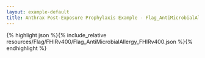 ```yaml
---
layout: example-default
title: Anthrax Post-Exposure Prophylaxis Example - Flag_AntiMicrobialAllergy_FHIRv400.
---
```


{% highlight json %}{% include_relative resources/Flag/FHIRv400/Flag_AntiMicrobialAllergy_FHIRv400.json %}{% endhighlight %}

